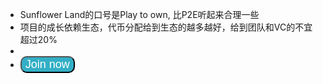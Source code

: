 - Sunflower Land的口号是Play to own, 比P2E听起来合理一些
- 项目的成长依赖生态，代币分配给到生态的越多越好，给到团队和VC的不宜超过20%
-
- <script id="shoutscript" type="text/javascript" src="https://freeonlinesurveys.com/ShoutEmbed/embed.min.js"></script>
  <button shout-button
      class="shout-button"
      style="color: #fff; background-color: #33AFC6; border-radius: 10px; font-size: 18px; "
      sh-form="KseVa18I"
      sh-close-on-complete="false"
      sh-type="popout"
      sh-initial-color="#584b3e">
      Join now
  </button>